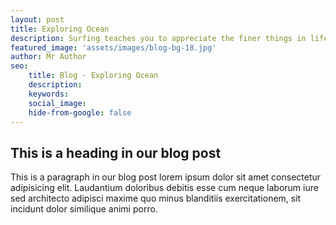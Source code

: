 ```yaml
---
layout: post
title: Exploring Ocean
description: Surfing teaches you to appreciate the finer things in life, to be present, live in the moment and just breath.
featured_image: 'assets/images/blog-bg-18.jpg'
author: Mr Author
seo:
    title: Blog - Exploring Ocean
    description: 
    keywords: 
    social_image: 
    hide-from-google: false
---
```


## This is a heading in our blog post 

This  is a paragraph in our blog post lorem ipsum dolor sit amet consectetur adipisicing elit. Laudantium doloribus debitis esse cum neque laborum iure sed architecto adipisci maxime quo minus blanditiis exercitationem, sit incidunt dolor similique animi porro.

